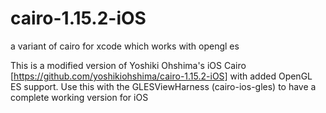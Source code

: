 # cairo-1.15.2-iOS
a variant of cairo for xcode which works with opengl es

This is a modified version of Yoshiki Ohshima's iOS Cairo [https://github.com/yoshikiohshima/cairo-1.15.2-iOS] with added OpenGL ES support. 
Use this with the GLESViewHarness (cairo-ios-gles) to have a complete working version for iOS
